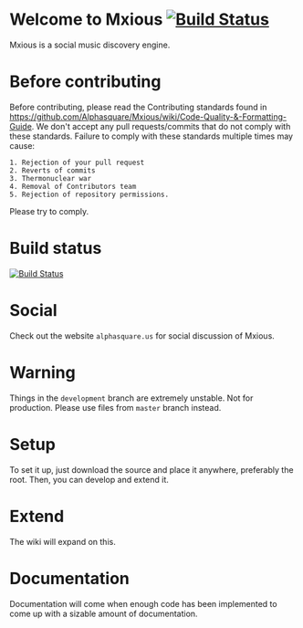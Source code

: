 Welcome to Mxious [![Build Status](https://travis-ci.org/Alphasquare/Mxious-src.svg?branch=development)](https://travis-ci.org/Alphasquare/Mxious-src)
=================

Mxious is a social music discovery engine.

Before contributing
====================
Before contributing, please read the Contributing standards found in
https://github.com/Alphasquare/Mxious/wiki/Code-Quality-&-Formatting-Guide.
We don't accept any pull requests/commits that do not comply with these standards. 
Failure to comply with these standards multiple times may cause:

	1. Rejection of your pull request
	2. Reverts of commits
	3. Thermonuclear war
	4. Removal of Contributors team
	5. Rejection of repository permissions.

Please try to comply. 


Build status
===============
[![Build Status](https://travis-ci.org/Alphasquare/Mxious-src.svg?branch=development)](https://travis-ci.org/Alphasquare/Mxious-src)

Social
===============
Check out the website `alphasquare.us` for social discussion of Mxious.

Warning
===============

Things in the ``development`` branch are extremely unstable. Not for production. Please use files from ``master`` branch instead.

Setup
===============

To set it up, just download the source and place it anywhere, preferably the root.
Then, you can develop and extend it. 

Extend
===============
The wiki will expand on this. 

Documentation
===============

Documentation will come when enough code has been implemented to come up with a sizable amount of documentation.
